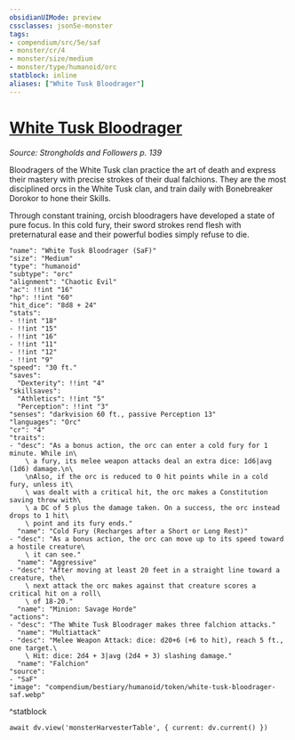 ```yaml
---
obsidianUIMode: preview
cssclasses: json5e-monster
tags:
- compendium/src/5e/saf
- monster/cr/4
- monster/size/medium
- monster/type/humanoid/orc
statblock: inline
aliases: ["White Tusk Bloodrager"]
---
```

# [White Tusk Bloodrager](compendium/bestiary/humanoid/white-tusk-bloodrager-saf.md)
*Source: Strongholds and Followers p. 139*

Bloodragers of the White Tusk clan practice the art of death and express their mastery with precise strokes of their dual falchions. They are the most disciplined orcs in the White Tusk clan, and train daily with Bonebreaker Dorokor to hone their Skills.

Through constant training, orcish bloodragers have developed a state of pure focus. In this cold fury, their sword strokes rend flesh with preternatural ease and their powerful bodies simply refuse to die.

```statblock
"name": "White Tusk Bloodrager (SaF)"
"size": "Medium"
"type": "humanoid"
"subtype": "orc"
"alignment": "Chaotic Evil"
"ac": !!int "16"
"hp": !!int "60"
"hit_dice": "8d8 + 24"
"stats":
- !!int "18"
- !!int "15"
- !!int "16"
- !!int "11"
- !!int "12"
- !!int "9"
"speed": "30 ft."
"saves":
  "Dexterity": !!int "4"
"skillsaves":
  "Athletics": !!int "5"
  "Perception": !!int "3"
"senses": "darkvision 60 ft., passive Perception 13"
"languages": "Orc"
"cr": "4"
"traits":
- "desc": "As a bonus action, the orc can enter a cold fury for 1 minute. While in\
    \ a fury, its melee weapon attacks deal an extra dice: 1d6|avg (1d6) damage.\n\
    \nAlso, if the orc is reduced to 0 hit points while in a cold fury, unless it\
    \ was dealt with a critical hit, the orc makes a Constitution saving throw with\
    \ a DC of 5 plus the damage taken. On a success, the orc instead drops to 1 hit\
    \ point and its fury ends."
  "name": "Cold Fury (Recharges after a Short or Long Rest)"
- "desc": "As a bonus action, the orc can move up to its speed toward a hostile creature\
    \ it can see."
  "name": "Aggressive"
- "desc": "After moving at least 20 feet in a straight line toward a creature, the\
    \ next attack the orc makes against that creature scores a critical hit on a roll\
    \ of 18-20."
  "name": "Minion: Savage Horde"
"actions":
- "desc": "The White Tusk Bloodrager makes three falchion attacks."
  "name": "Multiattack"
- "desc": "Melee Weapon Attack: dice: d20+6 (+6 to hit), reach 5 ft., one target.\
    \ Hit: dice: 2d4 + 3|avg (2d4 + 3) slashing damage."
  "name": "Falchion"
"source":
- "SaF"
"image": "compendium/bestiary/humanoid/token/white-tusk-bloodrager-saf.webp"
```
^statblock

```dataviewjs
await dv.view('monsterHarvesterTable', { current: dv.current() })
```